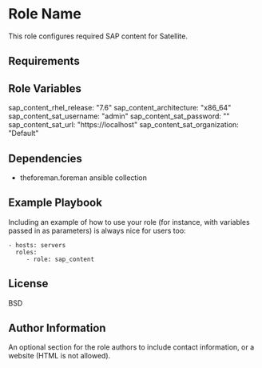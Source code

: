 Role Name
=========

This role configures required SAP content for Satellite.

Requirements
------------

Role Variables
--------------

sap_content_rhel_release: "7.6"
sap_content_architecture: "x86_64"
sap_content_sat_username: "admin"
sap_content_sat_password: ""
sap_content_sat_url: "https://localhost"
sap_content_sat_organization: "Default"

Dependencies
------------

- theforeman.foreman ansible collection

Example Playbook
----------------

Including an example of how to use your role (for instance, with variables passed in as parameters) is always nice for users too:

    - hosts: servers
      roles:
         - role: sap_content

License
-------

BSD

Author Information
------------------

An optional section for the role authors to include contact information, or a website (HTML is not allowed).

